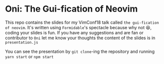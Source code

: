 # Oni: The Gui-fication of Neovim

This repo contains the slides for my VimConf18 talk called `the gui-fication of neovim`.
It's written using `Formidable`'s spectacle because why not :laughing:, coding your slides is fun.
If you have any suggestions and are fan or contributor to `Oni` let me know your thoughts
the content of the slides is in `presentation.js`

You can see the presentation by `git clone`-ing the repository and running `yarn start` or `npm start`
